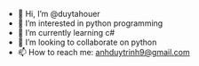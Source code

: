 - 👋 Hi, I’m @duytahouer
- 👀 I’m interested in python programming
- 🌱 I’m currently learning c#
- 💞️ I’m looking to collaborate on python
- 📫 How to reach me: anhduytrinh9@gmail.com


<!---
duyta1411998/duyta1411998 is a ✨ special ✨ repository because its `README.md` (this file) appears on your GitHub profile.
You can click the Preview link to take a look at your changes.
--->
